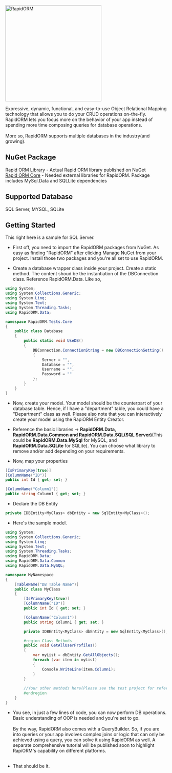 <img src="http://www.deepmirage.com/git/rapidormlogo.png" alt="RapidORM" width="300px"/>

Expressive, dynamic, functional, and easy-to-use Object Relational Mapping technology that allows you to do your CRUD operations on-the-fly. RapidORM lets you focus more on the behavior of your app instead of spending more time composing queries for database operations.
<br/><br/>
More so, RapidORM supports multiple databases in the industry(and growing). <br/>

## NuGet Package

[Rapid ORM Library](https://www.nuget.org/packages/RapidORM.dll/) - Actual Rapid ORM library published on NuGet<br/>
[Rapid ORM Core](https://www.nuget.org/packages/RapidOrm.Core/) - Needed external libraries for RapidORM. Package includes MySql.Data and SQLLite dependencies


## Supported Database

SQL Server, MYSQL, SQLite

## Getting Started
This right here is a sample for SQL Server.
- First off, you need to import the RapidORM packages from NuGet. As easy as finding "RapidORM" after clicking Manage NuGet from your project. Install those two packages and you're all set to use RapidORM.

- Create a database wrapper class inside your project. Create a static method. The content shoud be the instantiation of the DBConnection class. Reference RapidORM.Data. Like so,

```c#
using System;
using System.Collections.Generic;
using System.Linq;
using System.Text;
using System.Threading.Tasks;
using RapidORM.Data;

namespace RapidORM.Tests.Core
{
    public class Database
    {
        public static void UseDB()
        {
            DBConnection.ConnectionString = new DBConnectionSetting()
            {
                Server = "",
                Database = "",
                Username = "",
                Password = ""
            };
        }
    }
}
```

- Now, create your model. Your model should be the counterpart of your database table. Hence, if I have a "department" table, you could have a "Department" class as well. Please also note that you can interactively create your model using the RapiORM Entity Creator.

- Reference the basic libraries -> <b>RapidORM.Data, RapidORM.Data.Common and RapidORM.Data.SQL(SQL Server)</b>(This could be <b>RapidORM.Data.MySql</b> for MySQL, and <b>RapidORM.Data.SQLite</b> for SQLite). You can choose what library to remove and/or add depending on your requirements.

- Now, map your properties

```c#
[IsPrimaryKey(true)]
[ColumnName("ID")]
public int Id { get; set; }

[ColumnName("Column1")]
public string Column1 { get; set; }
```

- Declare the DB Entity

```c#
private IDBEntity<MyClass> dbEntity = new SqlEntity<MyClass>();
```

- Here's the sample model.

```c#
using System;
using System.Collections.Generic;
using System.Linq;
using System.Text;
using System.Threading.Tasks;
using RapidORM.Data;
using RapidORM.Data.Common
using RapidORM.Data.MySQL;

namespace MyNamespace
{
    [TableName("DB Table Name")]
    public class MyClass
    {
        [IsPrimaryKey(true)]
        [ColumnName("ID")]
        public int Id { get; set; }

        [ColumnName("Column1")]
        public string Column1 { get; set; }

        private IDBEntity<MyClass> dbEntity = new SqlEntity<MyClass>();

        #region Class Methods
        public void GetAllUserProfiles()
        {
            var myList = dbEntity.GetAllObjects();
            foreach (var item in myList)
            {
                Console.WriteLine(item.Column1);
            }
        }
        
        //Your other methods here(Please see the test project for reference)
        #endregion 
    }
}
```

- You see, in just a few lines of code, you can now perform DB operations. Basic understanding of OOP is needed and you're set to go. <br/><br/>By the way, RapidORM also comes with a QueryBuilder. So, if you are into queries or your app involves complex joins or logic that can only be achieved using a query, you can solve it using RapidORM as well. A separate comprehensive tutorial will be published soon to highlight RapiORM's capability on different platforms.
<br/><br/>

- That should be it.
